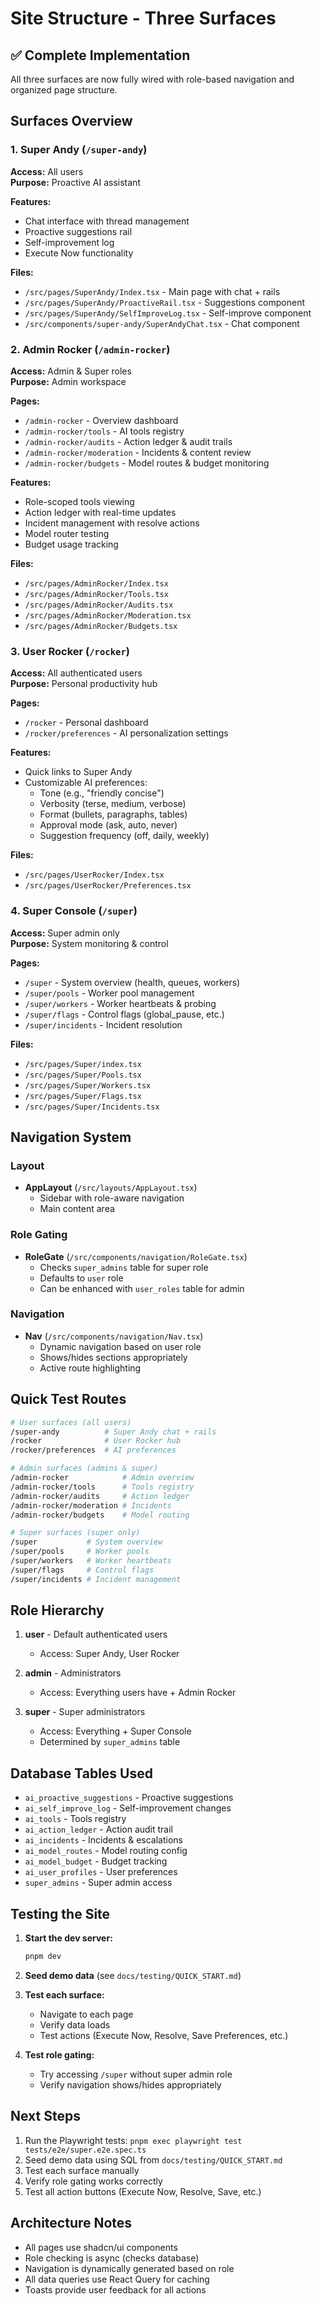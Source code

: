 # Site Structure - Three Surfaces

## ✅ Complete Implementation

All three surfaces are now fully wired with role-based navigation and organized page structure.

## Surfaces Overview

### 1. Super Andy (`/super-andy`)
**Access:** All users  
**Purpose:** Proactive AI assistant

**Features:**
- Chat interface with thread management
- Proactive suggestions rail
- Self-improvement log
- Execute Now functionality

**Files:**
- `/src/pages/SuperAndy/Index.tsx` - Main page with chat + rails
- `/src/pages/SuperAndy/ProactiveRail.tsx` - Suggestions component
- `/src/pages/SuperAndy/SelfImproveLog.tsx` - Self-improve component
- `/src/components/super-andy/SuperAndyChat.tsx` - Chat component

### 2. Admin Rocker (`/admin-rocker`)
**Access:** Admin & Super roles  
**Purpose:** Admin workspace

**Pages:**
- `/admin-rocker` - Overview dashboard
- `/admin-rocker/tools` - AI tools registry
- `/admin-rocker/audits` - Action ledger & audit trails
- `/admin-rocker/moderation` - Incidents & content review
- `/admin-rocker/budgets` - Model routes & budget monitoring

**Features:**
- Role-scoped tools viewing
- Action ledger with real-time updates
- Incident management with resolve actions
- Model router testing
- Budget usage tracking

**Files:**
- `/src/pages/AdminRocker/Index.tsx`
- `/src/pages/AdminRocker/Tools.tsx`
- `/src/pages/AdminRocker/Audits.tsx`
- `/src/pages/AdminRocker/Moderation.tsx`
- `/src/pages/AdminRocker/Budgets.tsx`

### 3. User Rocker (`/rocker`)
**Access:** All authenticated users  
**Purpose:** Personal productivity hub

**Pages:**
- `/rocker` - Personal dashboard
- `/rocker/preferences` - AI personalization settings

**Features:**
- Quick links to Super Andy
- Customizable AI preferences:
  - Tone (e.g., "friendly concise")
  - Verbosity (terse, medium, verbose)
  - Format (bullets, paragraphs, tables)
  - Approval mode (ask, auto, never)
  - Suggestion frequency (off, daily, weekly)

**Files:**
- `/src/pages/UserRocker/Index.tsx`
- `/src/pages/UserRocker/Preferences.tsx`

### 4. Super Console (`/super`)
**Access:** Super admin only  
**Purpose:** System monitoring & control

**Pages:**
- `/super` - System overview (health, queues, workers)
- `/super/pools` - Worker pool management
- `/super/workers` - Worker heartbeats & probing
- `/super/flags` - Control flags (global_pause, etc.)
- `/super/incidents` - Incident resolution

**Files:**
- `/src/pages/Super/index.tsx`
- `/src/pages/Super/Pools.tsx`
- `/src/pages/Super/Workers.tsx`
- `/src/pages/Super/Flags.tsx`
- `/src/pages/Super/Incidents.tsx`

## Navigation System

### Layout
- **AppLayout** (`/src/layouts/AppLayout.tsx`)
  - Sidebar with role-aware navigation
  - Main content area

### Role Gating
- **RoleGate** (`/src/components/navigation/RoleGate.tsx`)
  - Checks `super_admins` table for super role
  - Defaults to `user` role
  - Can be enhanced with `user_roles` table for admin

### Navigation
- **Nav** (`/src/components/navigation/Nav.tsx`)
  - Dynamic navigation based on user role
  - Shows/hides sections appropriately
  - Active route highlighting

## Quick Test Routes

```bash
# User surfaces (all users)
/super-andy          # Super Andy chat + rails
/rocker              # User Rocker hub
/rocker/preferences  # AI preferences

# Admin surfaces (admins & super)
/admin-rocker            # Admin overview
/admin-rocker/tools      # Tools registry
/admin-rocker/audits     # Action ledger
/admin-rocker/moderation # Incidents
/admin-rocker/budgets    # Model routing

# Super surfaces (super only)
/super           # System overview
/super/pools     # Worker pools
/super/workers   # Worker heartbeats
/super/flags     # Control flags
/super/incidents # Incident management
```

## Role Hierarchy

1. **user** - Default authenticated users
   - Access: Super Andy, User Rocker
   
2. **admin** - Administrators
   - Access: Everything users have + Admin Rocker
   
3. **super** - Super administrators
   - Access: Everything + Super Console
   - Determined by `super_admins` table

## Database Tables Used

- `ai_proactive_suggestions` - Proactive suggestions
- `ai_self_improve_log` - Self-improvement changes
- `ai_tools` - Tools registry
- `ai_action_ledger` - Action audit trail
- `ai_incidents` - Incidents & escalations
- `ai_model_routes` - Model routing config
- `ai_model_budget` - Budget tracking
- `ai_user_profiles` - User preferences
- `super_admins` - Super admin access

## Testing the Site

1. **Start the dev server:**
   ```bash
   pnpm dev
   ```

2. **Seed demo data** (see `docs/testing/QUICK_START.md`)

3. **Test each surface:**
   - Navigate to each page
   - Verify data loads
   - Test actions (Execute Now, Resolve, Save Preferences, etc.)

4. **Test role gating:**
   - Try accessing `/super` without super admin role
   - Verify navigation shows/hides appropriately

## Next Steps

1. Run the Playwright tests: `pnpm exec playwright test tests/e2e/super.e2e.spec.ts`
2. Seed demo data using SQL from `docs/testing/QUICK_START.md`
3. Test each surface manually
4. Verify role gating works correctly
5. Test all action buttons (Execute Now, Resolve, Save, etc.)

## Architecture Notes

- All pages use shadcn/ui components
- Role checking is async (checks database)
- Navigation is dynamically generated based on role
- All data queries use React Query for caching
- Toasts provide user feedback for all actions
